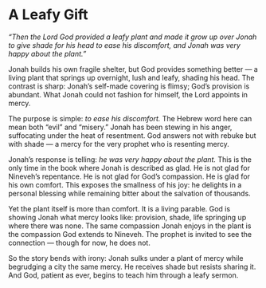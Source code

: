 # A Leafy Gift

*“Then the Lord God provided a leafy plant and made it grow up over Jonah to give shade for his head to ease his discomfort, and Jonah was very happy about the plant.”*

Jonah builds his own fragile shelter, but God provides something better — a living plant that springs up overnight, lush and leafy, shading his head. The contrast is sharp: Jonah’s self-made covering is flimsy; God’s provision is abundant. What Jonah could not fashion for himself, the Lord appoints in mercy.

The purpose is simple: *to ease his discomfort.* The Hebrew word here can mean both “evil” and “misery.” Jonah has been stewing in his anger, suffocating under the heat of resentment. God answers not with rebuke but with shade — a mercy for the very prophet who is resenting mercy.

Jonah’s response is telling: *he was very happy about the plant.* This is the only time in the book where Jonah is described as glad. He is not glad for Nineveh’s repentance. He is not glad for God’s compassion. He is glad for his own comfort. This exposes the smallness of his joy: he delights in a personal blessing while remaining bitter about the salvation of thousands.

Yet the plant itself is more than comfort. It is a living parable. God is showing Jonah what mercy looks like: provision, shade, life springing up where there was none. The same compassion Jonah enjoys in the plant is the compassion God extends to Nineveh. The prophet is invited to see the connection — though for now, he does not.

So the story bends with irony: Jonah sulks under a plant of mercy while begrudging a city the same mercy. He receives shade but resists sharing it. And God, patient as ever, begins to teach him through a leafy sermon.
